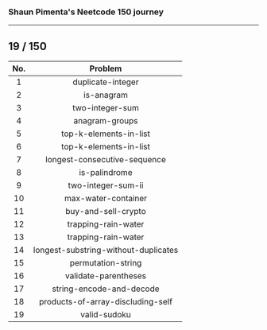 ### Shaun Pimenta's Neetcode 150 journey
---

## 19 / 150

| No. | Problem           |
|:---:|:-----------------:|
| 1 | duplicate-integer |
| 2 | is-anagram |
| 3 | two-integer-sum |
| 4 | anagram-groups |
| 5 | top-k-elements-in-list |
| 6 | top-k-elements-in-list |
| 7 | longest-consecutive-sequence |
| 8 | is-palindrome |
| 9 | two-integer-sum-ii |
| 10 | max-water-container |
| 11 | buy-and-sell-crypto |
| 12 | trapping-rain-water |
| 13 | trapping-rain-water |
| 14 | longest-substring-without-duplicates |
| 15 | permutation-string |
| 16 | validate-parentheses |
| 17 | string-encode-and-decode |
| 18 | products-of-array-discluding-self |
| 19 | valid-sudoku |
